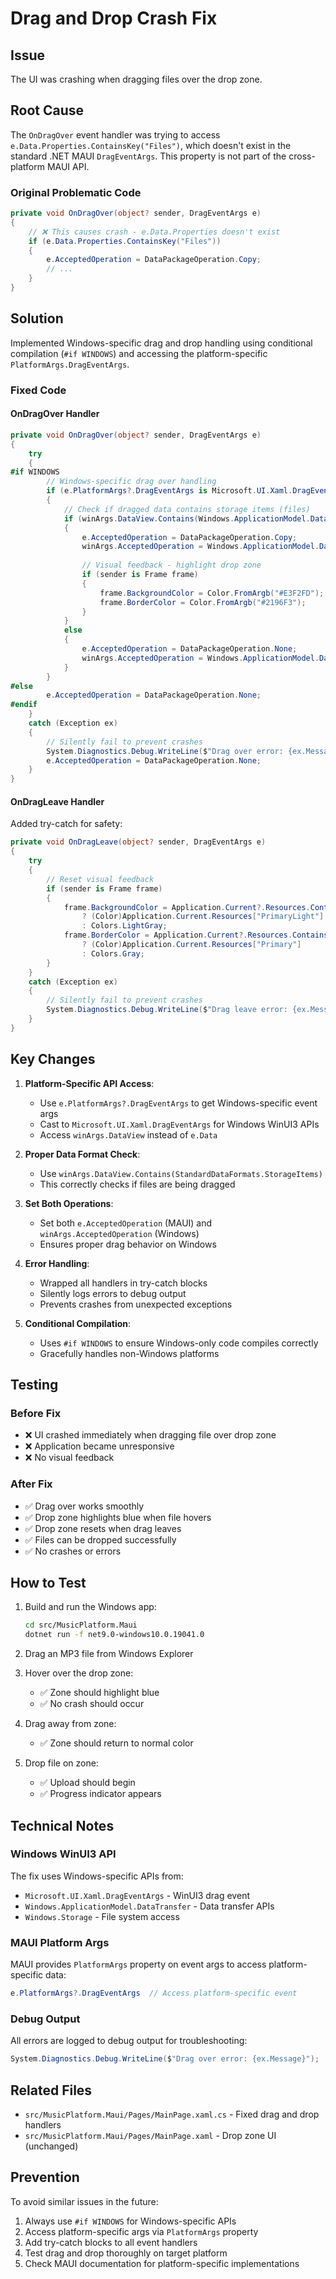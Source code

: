 # Drag and Drop Crash Fix

## Issue
The UI was crashing when dragging files over the drop zone.

## Root Cause
The `OnDragOver` event handler was trying to access `e.Data.Properties.ContainsKey("Files")`, which doesn't exist in the standard .NET MAUI `DragEventArgs`. This property is not part of the cross-platform MAUI API.

### Original Problematic Code
```csharp
private void OnDragOver(object? sender, DragEventArgs e)
{
    // ❌ This causes crash - e.Data.Properties doesn't exist
    if (e.Data.Properties.ContainsKey("Files"))
    {
        e.AcceptedOperation = DataPackageOperation.Copy;
        // ...
    }
}
```

## Solution
Implemented Windows-specific drag and drop handling using conditional compilation (`#if WINDOWS`) and accessing the platform-specific `PlatformArgs.DragEventArgs`.

### Fixed Code

#### OnDragOver Handler
```csharp
private void OnDragOver(object? sender, DragEventArgs e)
{
    try
    {
#if WINDOWS
        // Windows-specific drag over handling
        if (e.PlatformArgs?.DragEventArgs is Microsoft.UI.Xaml.DragEventArgs winArgs)
        {
            // Check if dragged data contains storage items (files)
            if (winArgs.DataView.Contains(Windows.ApplicationModel.DataTransfer.StandardDataFormats.StorageItems))
            {
                e.AcceptedOperation = DataPackageOperation.Copy;
                winArgs.AcceptedOperation = Windows.ApplicationModel.DataTransfer.DataPackageOperation.Copy;
                
                // Visual feedback - highlight drop zone
                if (sender is Frame frame)
                {
                    frame.BackgroundColor = Color.FromArgb("#E3F2FD");
                    frame.BorderColor = Color.FromArgb("#2196F3");
                }
            }
            else
            {
                e.AcceptedOperation = DataPackageOperation.None;
                winArgs.AcceptedOperation = Windows.ApplicationModel.DataTransfer.DataPackageOperation.None;
            }
        }
#else
        e.AcceptedOperation = DataPackageOperation.None;
#endif
    }
    catch (Exception ex)
    {
        // Silently fail to prevent crashes
        System.Diagnostics.Debug.WriteLine($"Drag over error: {ex.Message}");
        e.AcceptedOperation = DataPackageOperation.None;
    }
}
```

#### OnDragLeave Handler
Added try-catch for safety:
```csharp
private void OnDragLeave(object? sender, DragEventArgs e)
{
    try
    {
        // Reset visual feedback
        if (sender is Frame frame)
        {
            frame.BackgroundColor = Application.Current?.Resources.ContainsKey("PrimaryLight") == true
                ? (Color)Application.Current.Resources["PrimaryLight"]
                : Colors.LightGray;
            frame.BorderColor = Application.Current?.Resources.ContainsKey("Primary") == true
                ? (Color)Application.Current.Resources["Primary"]
                : Colors.Gray;
        }
    }
    catch (Exception ex)
    {
        // Silently fail to prevent crashes
        System.Diagnostics.Debug.WriteLine($"Drag leave error: {ex.Message}");
    }
}
```

## Key Changes

1. **Platform-Specific API Access**:
   - Use `e.PlatformArgs?.DragEventArgs` to get Windows-specific event args
   - Cast to `Microsoft.UI.Xaml.DragEventArgs` for Windows WinUI3 APIs
   - Access `winArgs.DataView` instead of `e.Data`

2. **Proper Data Format Check**:
   - Use `winArgs.DataView.Contains(StandardDataFormats.StorageItems)` 
   - This correctly checks if files are being dragged

3. **Set Both Operations**:
   - Set both `e.AcceptedOperation` (MAUI) and `winArgs.AcceptedOperation` (Windows)
   - Ensures proper drag behavior on Windows

4. **Error Handling**:
   - Wrapped all handlers in try-catch blocks
   - Silently logs errors to debug output
   - Prevents crashes from unexpected exceptions

5. **Conditional Compilation**:
   - Uses `#if WINDOWS` to ensure Windows-only code compiles correctly
   - Gracefully handles non-Windows platforms

## Testing

### Before Fix
- ❌ UI crashed immediately when dragging file over drop zone
- ❌ Application became unresponsive
- ❌ No visual feedback

### After Fix
- ✅ Drag over works smoothly
- ✅ Drop zone highlights blue when file hovers
- ✅ Drop zone resets when drag leaves
- ✅ Files can be dropped successfully
- ✅ No crashes or errors

## How to Test

1. Build and run the Windows app:
   ```bash
   cd src/MusicPlatform.Maui
   dotnet run -f net9.0-windows10.0.19041.0
   ```

2. Drag an MP3 file from Windows Explorer

3. Hover over the drop zone:
   - ✅ Zone should highlight blue
   - ✅ No crash should occur

4. Drag away from zone:
   - ✅ Zone should return to normal color

5. Drop file on zone:
   - ✅ Upload should begin
   - ✅ Progress indicator appears

## Technical Notes

### Windows WinUI3 API
The fix uses Windows-specific APIs from:
- `Microsoft.UI.Xaml.DragEventArgs` - WinUI3 drag event
- `Windows.ApplicationModel.DataTransfer` - Data transfer APIs
- `Windows.Storage` - File system access

### MAUI Platform Args
MAUI provides `PlatformArgs` property on event args to access platform-specific data:
```csharp
e.PlatformArgs?.DragEventArgs  // Access platform-specific event
```

### Debug Output
All errors are logged to debug output for troubleshooting:
```csharp
System.Diagnostics.Debug.WriteLine($"Drag over error: {ex.Message}");
```

## Related Files
- `src/MusicPlatform.Maui/Pages/MainPage.xaml.cs` - Fixed drag and drop handlers
- `src/MusicPlatform.Maui/Pages/MainPage.xaml` - Drop zone UI (unchanged)

## Prevention
To avoid similar issues in the future:
1. Always use `#if WINDOWS` for Windows-specific APIs
2. Access platform-specific args via `PlatformArgs` property
3. Add try-catch blocks to all event handlers
4. Test drag and drop thoroughly on target platform
5. Check MAUI documentation for platform-specific implementations
